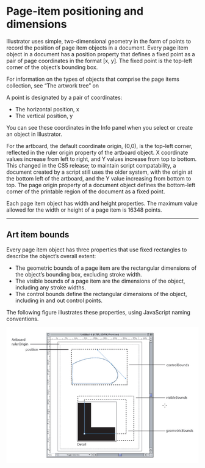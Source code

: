 # Page-item positioning and dimensions

Illustrator uses simple, two-dimensional geometry in the form of points to record the position of page item objects in a document. Every page item object in a document has a position property that
defines a fixed point as a pair of page coordinates in the format [x, y]. The fixed point is the top-left corner of the object’s bounding box.

For information on the types of objects that comprise the page items collection, see “The artwork tree” on

A point is designated by a pair of coordinates:

- The horizontal position, x
- The vertical position, y

You can see these coordinates in the Info panel when you select or create an object in Illustrator.

For the artboard, the default coordinate origin, (0,0), is the top-left corner, reflected in the ruler origin property of the artboard object. X coordinate values increase from left to right, and Y values increase from top to bottom. This changed in the CS5 release; to maintain script compatability, a document created by a script still uses the older system, with the origin at the bottom left of the artboard, and the Y value increasing from bottom to top. The page origin property of a document object defines the bottom-left corner of the printable region of the document as a fixed point.

Each page item object has width and height properties. The maximum value allowed for the width or height of a page item is 16348 points.

---

## Art item bounds

Every page item object has three properties that use fixed rectangles to describe the object’s overall extent:

- The geometric bounds of a page item are the rectangular dimensions of the object’s bounding box, excluding stroke width.
- The visible bounds of a page item are the dimensions of the object, including any stroke widths.
- The control bounds define the rectangular dimensions of the object, including in and out control points.

The following figure illustrates these properties, using JavaScript naming conventions.

![Art Item Bounds](_static/artItemBounds.jpg)
